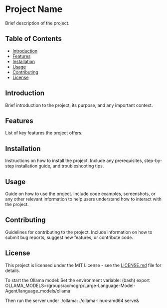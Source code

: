 # Project Name

Brief description of the project.

## Table of Contents

- [Introduction](#introduction)
- [Features](#features)
- [Installation](#installation)
- [Usage](#usage)
- [Contributing](#contributing)
- [License](#license)

## Introduction

Brief introduction to the project, its purpose, and any important context.

## Features

List of key features the project offers.

## Installation

Instructions on how to install the project. Include any prerequisites, step-by-step installation guide, and troubleshooting tips.

## Usage

Guide on how to use the project. Include code examples, screenshots, or any other relevant information to help users understand how to interact with the project.

## Contributing

Guidelines for contributing to the project. Include information on how to submit bug reports, suggest new features, or contribute code.

## License

This project is licensed under the MIT License - see the [LICENSE.md](LICENSE.md) file for details.



To start the Ollama model:
Set the environment variable:
    (bash)
    export OLLAMA_MODELS=/groups/acmogrp/Large-Language-Model-Agent/language_models/ollama

Then run the server under ./ollama:
    ./ollama-linux-amd64 serve&
